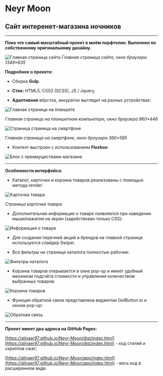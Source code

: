 # Neyr Moon

## Сайт интеренет-магазина ночников

***

__Пока что самый масштабный проект в моём порфтолио. Выполнен по собственному оригинальному дизайну.__

![Главная страница сайта](/readme-img/main-page.png)
_Главная страница сайта, окно браузера 1349×635_


__Подробнее о проекте:__

* Сборка __Gulp__.

* __Стек:__ HTML5, CSS3 (SCSS), JS / Jquery.

* __Адаптивная__ вёрстка, аккуратно выглядит на разных устройствах:

![Главная страница на планшете](/readme-img/main-tablet.png)

_Главная страница на планшетном компьютере, окно браузера 960×446_

![Страница страница на смартфоне](/readme-img/main-mobile.png)

_Главная страница на смартфоне, окно браузера 360×585_

* Контент выстроен с использованием __Flexbox__:

![Блок с преимуществами магазина](/readme-img/advantages.png)

***

__Особенности интерфейса:__

* Каталог, карточки и корзина товаров реализованы с помощью метода render:

![Карточка товара](/readme-img/item.png)

_Страница карточки товара_

* Дополнительная информация о товаре появляется при наведении мыши/нажатии на экран (задействован только CSS):

![Информация о товаре](/readme-img/item-info.png)

* Для создания перечней акций и брендов на главной странице используется слайдер Swiper.

* Все фильтры на странице каталога полностью рабочие:

![Фильтры каталога](/readme-img/filters.png)

* Корзина товаров открывается в окне pop-up и имеет удобный механизм подсчёта стоимости и управления количеством выбранных товаров:

![Корзина товаров](/readme-img/cart.png)

* Функция обратной связи представлена виджетом GetButton.io и окном pop-up:

![Обратная связь](/readme-img/contacts.png)

***

__Проект имеет два адреса на GitHub Pages:__

[https://alinaer97.github.io/Neyr-Moon/dist/index.html](https://alinaer97.github.io/Neyr-Moon/dist/index.html) - код стилей и скриптов сжат;

[https://alinaer97.github.io/Neyr-Moon/app/index.html](https://alinaer97.github.io/Neyr-Moon/app/index.html) - весь код в расширенном виде.

